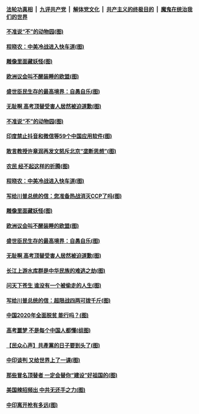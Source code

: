 

####  [法轮功真相](../../../../basic/blob/master/README.md?t=07010701) &nbsp;|&nbsp; [九评共产党](../../../../9ping.md/blob/master/README.md?t=07010701) &nbsp;|&nbsp; [解体党文化](../../../../jtdwh.md/blob/master/README.md?t=07010701)  &nbsp;|&nbsp; [共产主义的终极目的](../../../../gczydzjmd.md/blob/master/README.md?t=07010701) &nbsp;|&nbsp; [魔鬼在统治我们的世界](../../../../mgztzwmdsj.md/blob/master/README.md?t=07010701) 

#### [不准说“不”的动物园(图)](../pages/p4/938192.md?t=07010701) 

#### [程晓农：中美冷战进入快车道(图)](../pages/p4/938157.md?t=07010701) 

#### [雕像里面藏妖怪(图)](../pages/p4/937959.md?t=07010701) 

#### [欧洲议会叫不醒装睡的欧盟(图)](../pages/p4/938033.md?t=07010701) 

#### [盛世臣民生存的最高境界：自愚自乐(图)](../pages/p4/938023.md?t=07010701) 

#### [无耻啊 高考顶替受害人居然被迫道歉(图)](../pages/p4/938030.md?t=07010701) 

#### [不准说“不”的动物园(图)](../pages/p4/938192.md?t=07010701) 

#### [印度禁止抖音和微信等59个中国应用软件(图)](../pages/p4/938164.md?t=07010701) 

#### [敢言教授许章润再发文怒斥北京“垄断思想”(图)](../pages/p4/938162.md?t=07010701) 

#### [农民 经不起这样的折腾(图)](../pages/p4/938158.md?t=07010701) 

#### [程晓农：中美冷战进入快车道(图)](../pages/p4/938157.md?t=07010701) 

#### [写给川普总统的信：您准备热战消灭CCP了吗(图)](../pages/p4/938153.md?t=07010701) 

#### [雕像里面藏妖怪(图)](../pages/p4/937959.md?t=07010701) 

#### [欧洲议会叫不醒装睡的欧盟(图)](../pages/p4/938033.md?t=07010701) 

#### [盛世臣民生存的最高境界：自愚自乐(图)](../pages/p4/938023.md?t=07010701) 

#### [无耻啊 高考顶替受害人居然被迫道歉(图)](../pages/p4/938030.md?t=07010701) 

#### [长江上游水库群是中华民族的难逃之劫(图)](../pages/p4/938022.md?t=07010701) 

#### [问天下苍生 谁没有一个被偷走的人生(图)](../pages/p4/938026.md?t=07010701) 

#### [写给川普总统的信：超限战四两可拨千斤(图)](../pages/p4/938021.md?t=07010701) 

#### [中国2020年全面脱贫 能行吗？(图)](../pages/p4/937928.md?t=07010701) 

#### [高考噩梦 不是每个中国人都懂(组图)](../pages/p4/937927.md?t=07010701) 

#### [【民众心声】共產黨的日子要到头了(图)](../pages/p4/937474.md?t=07010701) 

#### [中印谈判 又给世界上了一课(图)](../pages/p4/937868.md?t=07010701) 

#### [那些冒名顶替者 一定会替你“建设”好祖国的(图)](../pages/p4/937925.md?t=07010701) 

#### [美国辣招频出 中共无还手之力(图)](../pages/p4/937916.md?t=07010701) 

#### [中印离开枪有多远(图)](../pages/p4/937913.md?t=07010701) 

